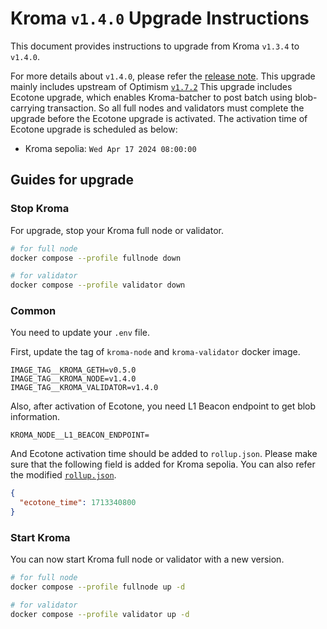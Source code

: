 # Kroma `v1.4.0` Upgrade Instructions

This document provides instructions to upgrade from Kroma `v1.3.4` to `v1.4.0`.

For more details about `v1.4.0`, please refer the [release note](https://github.com/kroma-network/kroma/releases/tag/v1.4.0).
This upgrade mainly includes upstream of Optimism [`v1.7.2`](https://github.com/ethereum-optimism/optimism/releases/tag/v1.7.2)
This upgrade includes Ecotone upgrade, which enables Kroma-batcher to post batch using blob-carrying transaction.
So all full nodes and validators must complete the upgrade before the Ecotone upgrade is activated.
The activation time of Ecotone upgrade is scheduled as below:

- Kroma sepolia: `Wed Apr 17 2024 08:00:00`

## Guides for upgrade

### Stop Kroma

For upgrade, stop your Kroma full node or validator.
```bash
# for full node
docker compose --profile fullnode down

# for validator
docker compose --profile validator down
```

### Common

You need to update your `.env` file.

First, update the tag of `kroma-node` and `kroma-validator` docker image.
```
IMAGE_TAG__KROMA_GETH=v0.5.0
IMAGE_TAG__KROMA_NODE=v1.4.0
IMAGE_TAG__KROMA_VALIDATOR=v1.4.0
```

Also, after activation of Ecotone, you need L1 Beacon endpoint to get blob information.

```
KROMA_NODE__L1_BEACON_ENDPOINT=
```

And Ecotone activation time should be added to `rollup.json`. Please make sure that the following field is added for 
Kroma sepolia. You can also refer the modified [`rollup.json`](../config/sepolia/rollup.json).

```json
{
  "ecotone_time": 1713340800
}
```

### Start Kroma

You can now start Kroma full node or validator with a new version.

```bash
# for full node
docker compose --profile fullnode up -d

# for validator
docker compose --profile validator up -d
```

